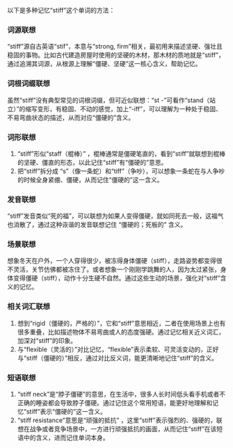 以下是多种记忆“stiff”这个单词的方法：

### 词源联想
“stiff”源自古英语“stif”，本意与“strong, firm”相关，最初用来描述坚硬、强壮且稳固的事物。比如古代建造房屋时使用的坚硬的木材，那木材的质地就是“stiff”，通过追溯其词源，从根源上理解“僵硬、坚硬”这一核心含义，帮助记忆。

### 词根词缀联想
虽然“stiff”没有典型常见的词根词缀，但可近似联想：“st -”可看作“stand（站立）”的缩写变形，有稳固、不动的感觉，加上“-iff”，可以理解为一种处于稳固、不易弯曲状态的描述，从而对应“僵硬的”含义。

### 词形联想
1. “stiff”形似“staff（棍棒）” ，棍棒通常是僵硬笔直的，看到“stiff”就联想到棍棒的坚硬、僵直的形态，以此记住“stiff”有“僵硬的”意思。
2. 把“stiff”拆分成 “s”（像一条蛇）和“tiff”（争吵），可以想象一条蛇在与人争吵的时候全身紧绷、僵硬，从而记住“僵硬的”这一含义。

### 发音联想
“stiff”发音类似“死的福”，可以联想为如果人变得僵硬，就如同死去一般，这福气也消散了，通过这种诙谐的发音联想记住 “僵硬的；死板的” 含义。

### 场景联想
想象冬天在户外，一个人穿得很少，被冻得身体僵硬（stiff），走路姿势都变得很不灵活，关节仿佛都被冻住了。或者想象一个刚刚学跳舞的人，因为太过紧张，身体变得僵硬（stiff），动作十分生硬不自然。通过这些生动的场景，强化对“stiff”含义的记忆。

### 相关词汇联想
1. 想到“rigid（僵硬的，严格的）”，它和“stiff”意思相近，二者在使用场景上也有很多重叠，比如描述物体不易弯曲或人的态度强硬。通过记忆相关近义词汇，加深对“stiff”的印象。
2. 与“flexible（灵活的）”对比记忆，“flexible”表示柔软、可灵活变动的，正好与“stiff（僵硬的）”相反，通过对比反义词，能更清晰地记住“stiff”的含义。

### 短语联想
1. “stiff neck”是“脖子僵硬”的意思，在生活中，很多人长时间低头看手机或者不正确的睡姿都会导致脖子僵硬。通过记住这个常用短语，能更好地理解和记忆“stiff”表示“僵硬的”这一含义。
2. “stiff resistance”意思是“顽强的抵抗” ，这里“stiff”表示强烈的、强硬的，联想在战争或者竞争场景中，一方进行顽强抵抗的画面，从而记住“stiff”在该短语中的含义，进而记住单词本身。 